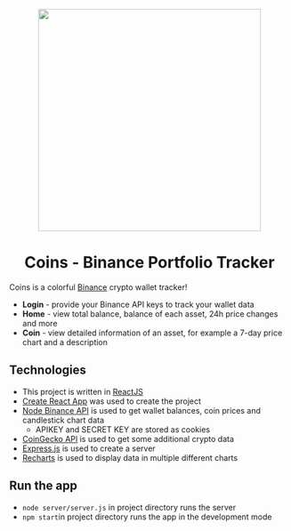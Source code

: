 <p align="center">
  <img height="400" src="https://user-images.githubusercontent.com/63544185/135657819-797c7254-85eb-42be-a17b-0128ce713c3c.png"/>
</p>

<h1 align="center">Coins - Binance Portfolio Tracker </h1>

Coins is a colorful [Binance](https://www.binance.com/) crypto wallet tracker! 
* **Login** - provide your Binance API keys to track your wallet data
* **Home** - view total balance, balance of each asset, 24h price changes and more
* **Coin** - view detailed information of an asset, for example a 7-day price chart and a description

<h2>Technologies</h2>

* This project is written in [ReactJS](https://reactjs.org/)
* [Create React App](https://github.com/facebook/create-react-app) was used to create the project
* [Node Binance API](https://www.npmjs.com/package/node-binance-api) is used to get wallet balances, coin prices and candlestick chart data
   * APIKEY and SECRET KEY are stored as cookies
* [CoinGecko API](https://www.coingecko.com/en/api) is used to get some additional crypto data
* [Express.js](https://expressjs.com/) is used to create a server
* [Recharts](https://www.npmjs.com/package/recharts) is used to display data in multiple different charts

<h2>Run the app</h2>

* `node server/server.js` in project directory runs the server
* `npm start`in project directory runs the app in the development mode
